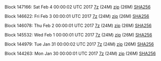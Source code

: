 Block 147166: Sat Feb  4 00:00:02 UTC 2017 [7z](https://transfer.sh/12Hrny/bootstrap.dat.20170204.7z) (24M) [zip](https://transfer.sh/g26DY/bootstrap.dat.20170204.zip) (26M) [SHA256](https://transfer.sh/nkfSy/sha256.txt)

Block 146622: Fri Feb  3 00:00:01 UTC 2017 [7z](https://transfer.sh/nhtTb/bootstrap.dat.20170203.7z) (24M) [zip](https://transfer.sh/sijq5/bootstrap.dat.20170203.zip) (26M) [SHA256](https://transfer.sh/F3mcD/sha256.txt)

Block 146078: Thu Feb  2 00:00:01 UTC 2017 [7z](https://transfer.sh/LV6y5/bootstrap.dat.20170202.7z) (24M) [zip](https://transfer.sh/139Whq/bootstrap.dat.20170202.zip) (26M) [SHA256](https://transfer.sh/GYo3k/sha256.txt)

Block 145532: Wed Feb  1 00:00:01 UTC 2017 [7z](https://transfer.sh/6kkjL/bootstrap.dat.20170201.7z) (24M) [zip](https://transfer.sh/fPGy1/bootstrap.dat.20170201.zip) (26M) [SHA256](https://transfer.sh/DkNfw/sha256.txt)

Block 144979: Tue Jan 31 00:00:02 UTC 2017 [7z](https://transfer.sh/Srvek/bootstrap.dat.20170131.7z) (24M) [zip](https://transfer.sh/HY0Ov/bootstrap.dat.20170131.zip) (26M) [SHA256](https://transfer.sh/I7Wqj/sha256.txt)

Block 144263: Mon Jan 30 00:00:01 UTC 2017 [7z](https://transfer.sh/QjgQm/bootstrap.dat.20170130.7z) (24M) [zip](https://transfer.sh/LhFKC/bootstrap.dat.20170130.zip) (26M) [SHA256](https://transfer.sh/dENio/sha256.txt)

